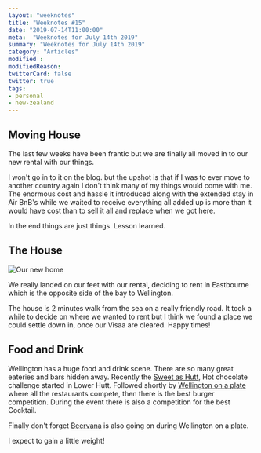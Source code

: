 ```yaml
---
layout: "weeknotes"
title: "Weeknotes #15"
date: "2019-07-14T11:00:00"
meta:  "Weeknotes for July 14th 2019"
summary: "Weeknotes for July 14th 2019"
category: "Articles"
modified :
modifiedReason:
twitterCard: false
twitter: true
tags:
- personal
- new-zealand
---
```


## Moving House

The last few weeks have been frantic but we are finally all moved in to our new rental with our things.

I won't go in to it on the blog. but the upshot is that if I was to ever move to another country again I don't think many of my things would come with me. The enormous cost and hassle it introduced along with the extended stay in Air BnB's while we waited to receive everything all added up is more than it would have cost than to sell it all and replace when we got here.

In the end things are just things. Lesson learned.

## The House

<img src="{{site.url}}/images/blog/2019-07-14/house.jpg" class="u-photo db w-100"  alt="Our new home">

We really landed on our feet with our rental, deciding to rent in Eastbourne which is the opposite side of the bay to Wellington.

The house is 2 minutes walk from the sea on a really friendly road. It took a while to decide on where we wanted to rent but I think we found a place we could settle down in, once our Visaa are cleared. Happy times!

## Food and Drink

Wellington has a huge food and drink scene. There are so many great eateries and bars hidden away. Recently the [Sweet as Hutt](https://www.facebook.com/sweetaschallenge/), Hot chocolate challenge started in Lower Hutt. Followed shortly by [Wellington on a plate](https://visawoap.com/) where all the restaurants compete, then there is the best burger competition. During the event there is also a competition for the best Cocktail.

Finally don't forget [Beervana](https://beervana.co.nz/) is also going on during Wellington on a plate.

I expect to gain a little weight!

